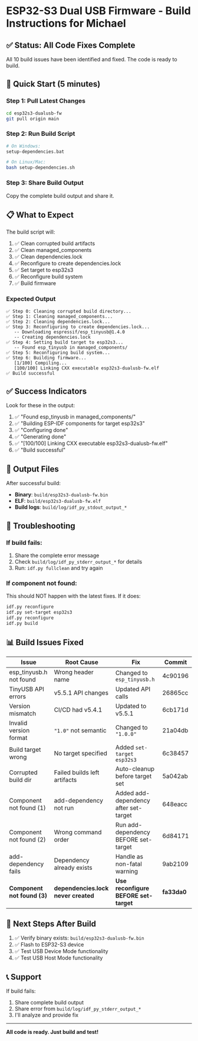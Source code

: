 # ESP32-S3 Dual USB Firmware - Build Instructions for Michael

## ✅ Status: All Code Fixes Complete

All 10 build issues have been identified and fixed. The code is ready to build.

## 🚀 Quick Start (5 minutes)

### Step 1: Pull Latest Changes
```bash
cd esp32s3-dualusb-fw
git pull origin main
```

### Step 2: Run Build Script
```bash
# On Windows:
setup-dependencies.bat

# On Linux/Mac:
bash setup-dependencies.sh
```

### Step 3: Share Build Output
Copy the complete build output and share it.

## 📋 What to Expect

The build script will:

1. ✅ Clean corrupted build artifacts
2. ✅ Clean managed_components
3. ✅ Clean dependencies.lock
4. ✅ Reconfigure to create dependencies.lock
5. ✅ Set target to esp32s3
6. ✅ Reconfigure build system
7. ✅ Build firmware

### Expected Output

```
✅ Step 0: Cleaning corrupted build directory...
✅ Step 1: Cleaning managed_components...
✅ Step 2: Cleaning dependencies.lock...
✅ Step 3: Reconfiguring to create dependencies.lock...
   -- Downloading espressif/esp_tinyusb@1.4.0
   -- Creating dependencies.lock
✅ Step 4: Setting build target to esp32s3...
   -- Found esp_tinyusb in managed_components/
✅ Step 5: Reconfiguring build system...
✅ Step 6: Building firmware...
   [1/100] Compiling...
   [100/100] Linking CXX executable esp32s3-dualusb-fw.elf
✅ Build successful
```

## ✅ Success Indicators

Look for these in the output:

1. ✅ "Found esp_tinyusb in managed_components/"
2. ✅ "Building ESP-IDF components for target esp32s3"
3. ✅ "Configuring done"
4. ✅ "Generating done"
5. ✅ "[100/100] Linking CXX executable esp32s3-dualusb-fw.elf"
6. ✅ "Build successful"

## 📁 Output Files

After successful build:

- **Binary**: `build/esp32s3-dualusb-fw.bin`
- **ELF**: `build/esp32s3-dualusb-fw.elf`
- **Build logs**: `build/log/idf_py_stdout_output_*`

## 🔧 Troubleshooting

### If build fails:

1. Share the complete error message
2. Check `build/log/idf_py_stderr_output_*` for details
3. Run: `idf.py fullclean` and try again

### If component not found:

This should NOT happen with the latest fixes. If it does:

```bash
idf.py reconfigure
idf.py set-target esp32s3
idf.py reconfigure
idf.py build
```

## 📊 Build Issues Fixed

| Issue | Root Cause | Fix | Commit |
|-------|-----------|-----|--------|
| esp_tinyusb.h not found | Wrong header name | Changed to `esp_tinyusb.h` | 4c90196 |
| TinyUSB API errors | v5.5.1 API changes | Updated API calls | 26865cc |
| Version mismatch | CI/CD had v5.4.1 | Updated to v5.5.1 | 6cb171d |
| Invalid version format | `"1.0"` not semantic | Changed to `"1.0.0"` | 21a04db |
| Build target wrong | No target specified | Added `set-target esp32s3` | 6c38457 |
| Corrupted build dir | Failed builds left artifacts | Auto-cleanup before target set | 5a042ab |
| Component not found (1) | add-dependency not run | Added add-dependency after set-target | 648eacc |
| Component not found (2) | Wrong command order | Run add-dependency BEFORE set-target | 6d84171 |
| add-dependency fails | Dependency already exists | Handle as non-fatal warning | 9ab2109 |
| **Component not found (3)** | **dependencies.lock never created** | **Use reconfigure BEFORE set-target** | **fa33da0** |

## 🎯 Next Steps After Build

1. ✅ Verify binary exists: `build/esp32s3-dualusb-fw.bin`
2. ✅ Flash to ESP32-S3 device
3. ✅ Test USB Device Mode functionality
4. ✅ Test USB Host Mode functionality

## 📞 Support

If build fails:
1. Share complete build output
2. Share error from `build/log/idf_py_stderr_output_*`
3. I'll analyze and provide fix

---

**All code is ready. Just build and test!**

